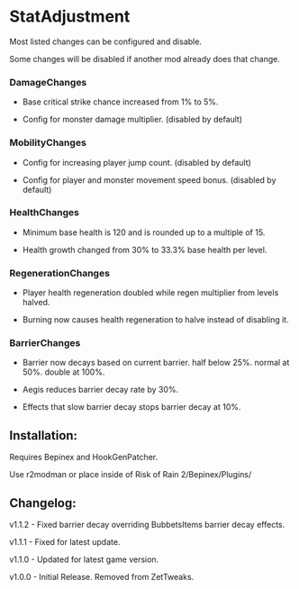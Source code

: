# StatAdjustment

Most listed changes can be configured and disable.

Some changes will be disabled if another mod already does that change.

### DamageChanges

- Base critical strike chance increased from 1% to 5%.

- Config for monster damage multiplier. (disabled by default)

### MobilityChanges

- Config for increasing player jump count. (disabled by default)

- Config for player and monster movement speed bonus. (disabled by default)

### HealthChanges

- Minimum base health is 120 and is rounded up to a multiple of 15.

- Health growth changed from 30% to 33.3% base health per level.

### RegenerationChanges

- Player health regeneration doubled while regen multiplier from levels halved.

- Burning now causes health regeneration to halve instead of disabling it.

### BarrierChanges

- Barrier now decays based on current barrier. half below 25%. normal at 50%. double at 100%.

- Aegis reduces barrier decay rate by 30%.

- Effects that slow barrier decay stops barrier decay at 10%.

## Installation:

Requires Bepinex and HookGenPatcher.

Use r2modman or place inside of Risk of Rain 2/Bepinex/Plugins/

## Changelog:

v1.1.2 - Fixed barrier decay overriding BubbetsItems barrier decay effects.

v1.1.1 - Fixed for latest update.

v1.1.0 - Updated for latest game version.

v1.0.0 - Initial Release. Removed from ZetTweaks.
